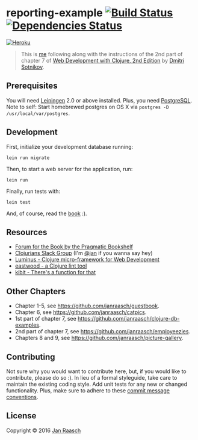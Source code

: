 # reporting-example [![Build Status][travis-svg]][travis-link] [![Dependencies Status][deps-svg]][deps-link]
[![Heroku][heroku-svg]][heroku-link]

> This is [me][jan] following along with the instructions of the 2nd part of chapter 7 of [Web Development with Clojure, 2nd Edition][webdevclo] by [Dmitri Sotnikov][dimtri].

## Prerequisites

You will need [Leiningen][lein] 2.0 or above installed. Plus, you need [PostgreSQL][postgresql]. Note to self: 
Start homebrewed postgres on OS X via `postgres -D /usr/local/var/postgres`.

## Development
First, initialize your development database running:

    lein run migrate

Then, to start a web server for the application, run:

    lein run

Finally, run tests with:

    lein test

And, of course, read the [book][webdevclo] :).

## Resources
 - [Forum for the Book by the Pragmatic Bookshelf][pragma-forum]
 - [Clojurians Slack Group][clojurians] (I'm [@jan][clojurians-jan] if you wanna say hey)
 - [Luminus - Clojure micro-framework for Web Development][luminus]
 - [eastwood - a Clojure lint tool][eastwood]
 - [kibit - There's a function for that][kibit]

## Other Chapters
  - Chapter 1-5, see https://github.com/janraasch/guestbook.
  - Chapter 6, see https://github.com/janraasch/catpics.
  - 1st part of chapter 7, see https://github.com/janraasch/clojure-db-examples.
  - 2nd part of chapter 7, see https://github.com/janraasch/employeezies.
  - Chapters 8 and 9, see https://github.com/janraasch/picture-gallery.
 
## Contributing

Not sure why you would want to contribute here, but, if you would like to contribute, please do so :). In lieu of a formal styleguide, take care to maintain the existing coding style. Add unit tests for any new or changed functionality. Plus, make sure to adhere to these [commit message conventions][commit].

## License

Copyright © 2016 [Jan Raasch][jan]

[deps-link]: https://jarkeeper.com/janraasch/employeezies
[deps-svg]: https://jarkeeper.com/janraasch/employeezies/status.svg
[bikeshed]: https://github.com/dakrone/lein-bikeshed
[kibit]: https://github.com/jonase/kibit
[eastwood]: https://github.com/jonase/eastwood
[luminus]: http://www.luminusweb.net/
[heroku-link]: https://employeezies.herokuapp.com/
[heroku-svg]: http://img.shields.io/badge/employeezies-onHeroku-b58eb4.svg
[travis-link]: https://travis-ci.org/janraasch/employeezies
[travis-svg]: https://travis-ci.org/janraasch/employeezies.svg?branch=master
[clojurians-jan]: https://clojurians.slack.com/messages/clojure/team/jan/
[pragma-forum]: https://forums.pragprog.com/forums/387
[clojurians]: http://clojurians.net/
[commit]: https://docs.google.com/document/d/1QrDFcIiPjSLDn3EL15IJygNPiHORgU1_OOAqWjiDU5Y/edit?pref=2&pli=1#heading=h.uyo6cb12dt6w
[atom-clojure]: https://atom.io/packages/language-clojure
[parinfer]: https://atom.io/packages/parinfer
[proto-repl]: https://atom.io/packages/proto-repl
[atom]: https://atom.io
[lein]: https://github.com/technomancy/leiningen
[webdevclo]: https://pragprog.com/book/dswdcloj2/web-development-with-clojure-second-edition
[dimtri]: http://yogthos.net
[jan]: http://janraasch.com
[postgresql]: http://www.postgresql.org/
